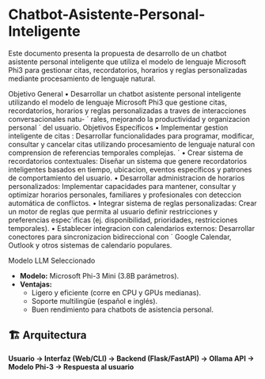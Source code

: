 # Chatbot-Asistente-Personal-Inteligente
Este documento presenta la propuesta de desarrollo de un chatbot asistente personal inteligente que utiliza el modelo de lenguaje Microsoft Phi3 para gestionar citas, recordatorios, horarios y reglas personalizadas mediante procesamiento de lenguaje natural.

Objetivo General
• Desarrollar un chatbot asistente personal inteligente utilizando el modelo de lenguaje Microsoft Phi3 que gestione citas, recordatorios, horarios y reglas personalizadas a traves de interacciones conversacionales natu- ´
rales, mejorando la productividad y organizacion personal ´
del usuario.
Objetivos Específicos
• Implementar gestion inteligente de citas : Desarrollar funcionalidades para programar, modificar, consultar y
cancelar citas utilizando procesamiento de lenguaje natural con comprension de referencias temporales complejas. ´
• Crear sistema de recordatorios contextuales: Diseñar un sistema que genere recordatorios inteligentes basados
en tiempo, ubicacion, eventos específicos y patrones de comportamiento del usuario.
• Desarrollar administracion de horarios personalizados: Implementar capacidades para mantener, consultar y
optimizar horarios personales, familiares y profesionales
con deteccion automática de conflictos. 
• Integrar sistema de reglas personalizadas: Crear un
motor de reglas que permita al usuario definir restricciones y preferencias espec´ıficas (ej. disponibilidad, prioridades, restricciones temporales).
• Establecer integracion con calendarios externos: Desarrollar conectores para sincronizacion bidireccional con ´
Google Calendar, Outlook y otros sistemas de calendario
populares.

Modelo LLM Seleccionado
- **Modelo:** Microsoft Phi-3 Mini (3.8B parámetros).  
- **Ventajas:**
  - Ligero y eficiente (corre en CPU y GPUs medianas).  
  - Soporte multilingüe (español e inglés).  
  - Buen rendimiento para chatbots de asistencia personal.  

## 🏗️ Arquitectura
**Usuario → Interfaz (Web/CLI) → Backend (Flask/FastAPI) → Ollama API → Modelo Phi-3 → Respuesta al usuario**
